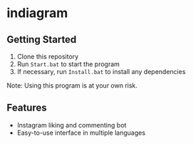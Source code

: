# indiagram

## Getting Started

1. Clone this repository
2. Run `Start.bat` to start the program
3. If necessary, run `Install.bat` to install any dependencies

Note: Using this program is at your own risk.

## Features

- Instagram liking and commenting bot
- Easy-to-use interface in multiple languages

